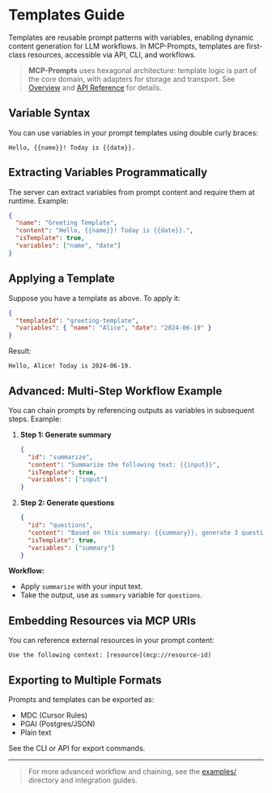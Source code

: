 # Templates Guide

Templates are reusable prompt patterns with variables, enabling dynamic content generation for LLM workflows. In MCP-Prompts, templates are first-class resources, accessible via API, CLI, and workflows.

> **MCP-Prompts** uses hexagonal architecture: template logic is part of the core domain, with adapters for storage and transport. See [Overview](00-overview.md) and [API Reference](04-api-reference.md) for details.

## Variable Syntax

You can use variables in your prompt templates using double curly braces:

```text
Hello, {{name}}! Today is {{date}}.
```

## Extracting Variables Programmatically

The server can extract variables from prompt content and require them at runtime. Example:

```json
{
  "name": "Greeting Template",
  "content": "Hello, {{name}}! Today is {{date}}.",
  "isTemplate": true,
  "variables": ["name", "date"]
}
```

## Applying a Template

Suppose you have a template as above. To apply it:

```json
{
  "templateId": "greeting-template",
  "variables": { "name": "Alice", "date": "2024-06-19" }
}
```

Result:

```
Hello, Alice! Today is 2024-06-19.
```

## Advanced: Multi-Step Workflow Example

You can chain prompts by referencing outputs as variables in subsequent steps. Example:

1. **Step 1: Generate summary**
   ```json
   {
     "id": "summarize",
     "content": "Summarize the following text: {{input}}",
     "isTemplate": true,
     "variables": ["input"]
   }
   ```
2. **Step 2: Generate questions**
   ```json
   {
     "id": "questions",
     "content": "Based on this summary: {{summary}}, generate 3 questions.",
     "isTemplate": true,
     "variables": ["summary"]
   }
   ```

**Workflow:**

- Apply `summarize` with your input text.
- Take the output, use as `summary` variable for `questions`.

## Embedding Resources via MCP URIs

You can reference external resources in your prompt content:

```text
Use the following context: [resource](mcp://resource-id)
```

## Exporting to Multiple Formats

Prompts and templates can be exported as:

- MDC (Cursor Rules)
- PGAI (Postgres/JSON)
- Plain text

See the CLI or API for export commands.

---

> For more advanced workflow and chaining, see the [examples/](../examples/) directory and integration guides.
